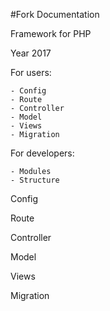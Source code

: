 #Fork Documentation

Framework for PHP

Year 2017


For users:

    - Config
    - Route
    - Controller
    - Model
    - Views
    - Migration
    
For developers:

    - Modules
    - Structure






















Config


Route



Controller


Model


Views


Migration